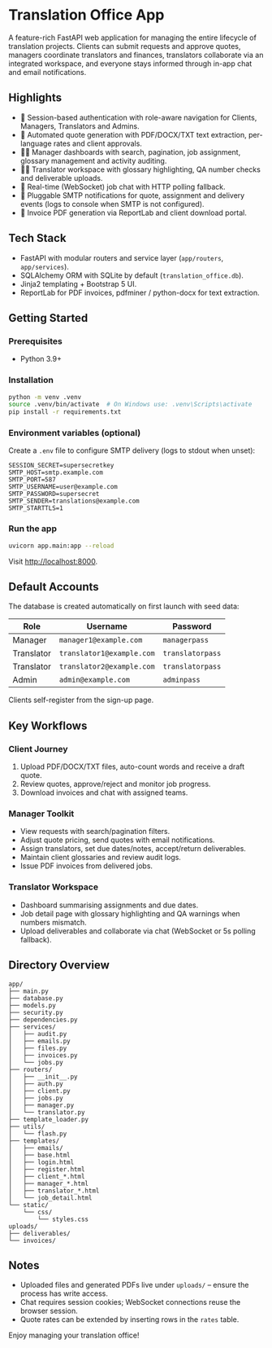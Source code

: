 # Translation Office App

A feature-rich FastAPI web application for managing the entire lifecycle of translation projects. Clients can submit requests and approve quotes, managers coordinate translators and finances, translators collaborate via an integrated workspace, and everyone stays informed through in-app chat and email notifications.

## Highlights

- 🔐 Session-based authentication with role-aware navigation for Clients, Managers, Translators and Admins.
- 📄 Automated quote generation with PDF/DOCX/TXT text extraction, per-language rates and client approvals.
- 🧑‍💼 Manager dashboards with search, pagination, job assignment, glossary management and activity auditing.
- 🧑‍💻 Translator workspace with glossary highlighting, QA number checks and deliverable uploads.
- 💬 Real-time (WebSocket) job chat with HTTP polling fallback.
- 📧 Pluggable SMTP notifications for quote, assignment and delivery events (logs to console when SMTP is not configured).
- 🧾 Invoice PDF generation via ReportLab and client download portal.

## Tech Stack

- FastAPI with modular routers and service layer (`app/routers`, `app/services`).
- SQLAlchemy ORM with SQLite by default (`translation_office.db`).
- Jinja2 templating + Bootstrap 5 UI.
- ReportLab for PDF invoices, pdfminer / python-docx for text extraction.

## Getting Started

### Prerequisites

- Python 3.9+

### Installation

```bash
python -m venv .venv
source .venv/bin/activate  # On Windows use: .venv\Scripts\activate
pip install -r requirements.txt
```

### Environment variables (optional)

Create a `.env` file to configure SMTP delivery (logs to stdout when unset):

```
SESSION_SECRET=supersecretkey
SMTP_HOST=smtp.example.com
SMTP_PORT=587
SMTP_USERNAME=user@example.com
SMTP_PASSWORD=supersecret
SMTP_SENDER=translations@example.com
SMTP_STARTTLS=1
```

### Run the app

```bash
uvicorn app.main:app --reload
```

Visit [http://localhost:8000](http://localhost:8000).

## Default Accounts

The database is created automatically on first launch with seed data:

| Role       | Username                | Password       |
|------------|-------------------------|----------------|
| Manager    | `manager1@example.com`  | `managerpass`  |
| Translator | `translator1@example.com` | `translatorpass` |
| Translator | `translator2@example.com` | `translatorpass` |
| Admin      | `admin@example.com`     | `adminpass`    |

Clients self-register from the sign-up page.

## Key Workflows

### Client Journey

1. Upload PDF/DOCX/TXT files, auto-count words and receive a draft quote.
2. Review quotes, approve/reject and monitor job progress.
3. Download invoices and chat with assigned teams.

### Manager Toolkit

- View requests with search/pagination filters.
- Adjust quote pricing, send quotes with email notifications.
- Assign translators, set due dates/notes, accept/return deliverables.
- Maintain client glossaries and review audit logs.
- Issue PDF invoices from delivered jobs.

### Translator Workspace

- Dashboard summarising assignments and due dates.
- Job detail page with glossary highlighting and QA warnings when numbers mismatch.
- Upload deliverables and collaborate via chat (WebSocket or 5s polling fallback).

## Directory Overview

```
app/
├── main.py
├── database.py
├── models.py
├── security.py
├── dependencies.py
├── services/
│   ├── audit.py
│   ├── emails.py
│   ├── files.py
│   ├── invoices.py
│   └── jobs.py
├── routers/
│   ├── __init__.py
│   ├── auth.py
│   ├── client.py
│   ├── jobs.py
│   ├── manager.py
│   └── translator.py
├── template_loader.py
├── utils/
│   └── flash.py
├── templates/
│   ├── emails/
│   ├── base.html
│   ├── login.html
│   ├── register.html
│   ├── client_*.html
│   ├── manager_*.html
│   ├── translator_*.html
│   └── job_detail.html
└── static/
    └── css/
        └── styles.css
uploads/
├── deliverables/
└── invoices/
```

## Notes

- Uploaded files and generated PDFs live under `uploads/` – ensure the process has write access.
- Chat requires session cookies; WebSocket connections reuse the browser session.
- Quote rates can be extended by inserting rows in the `rates` table.

Enjoy managing your translation office!
